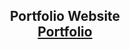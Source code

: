 <h2 align="center">
  Portfolio Website<br/>
  <a href="https://pranayvasoya.github.io/Portfolio-Website/" target="_blank">Portfolio</a>
</h2>
